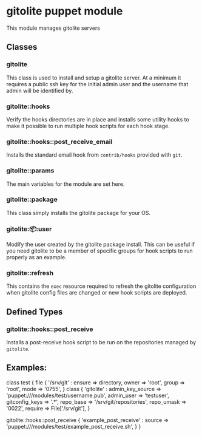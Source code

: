 # gitolite puppet module

This module manages gitolite servers

## Classes

### gitolite

This class is used to install and setup a gitolite server.  At a minimum it
requires a public ssh key for the initial admin user and the username that 
admin will be identified by.

### gitolite::hooks

Verify the hooks directories are in place and installs some utility hooks
to make it possible to run multiple hook scripts for each hook stage.

### gitolite::hooks::post_receive_email

Installs the standard email hook from `contrib/hooks` provided with `git`.

### gitolite::params

The main variables for the module are set here.

### gitolite::package

This class simply installs the gitolite package for your OS.

### gitolite::package::user

Modify the user created by the gitolite package install.  This can be useful
if you need gitolite to be a member of specific groups for hook scripts to run
properly as an example.

### gitolite::refresh

This contains the `exec` resource required to refresh the gitolite
configuration when gitolite config files are changed or new hook scripts
are deployed.

## Defined Types

### gitolite::hooks::post_receive

Installs a post-receive hook script to be run on the repositories managed
by `gitolite`.

## Examples:

class test {
  file { '/srv/git' :
    ensure => directory,
    owner  => 'root',
    group  => 'root',
    mode   => '0755',
  }
   class { 'gitolite' :
    admin_key_source => 'puppet:///modules/test/username.pub',
    admin_user       => 'testuser',
    gitconfig_keys   => '.*',
    repo_base        => '/srv/git/repositories',
    repo_umask       => '0022',
    require          => File['/srv/git'],
  }
  
  gitolite::hooks::post_receive { 'example_post_receive' :
    source => 'puppet:///modules/test/example_post_receive.sh',
  }
}
